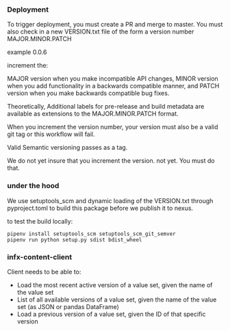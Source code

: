 ### Deployment
To trigger deployment, you must create a PR and merge to master. You must also check in a new VERSION.txt file of the form  a version number MAJOR.MINOR.PATCH

example 0.0.6

increment the:

MAJOR version when you make incompatible API changes,
MINOR version when you add functionality in a backwards compatible manner, and
PATCH version when you make backwards compatible bug fixes.


Theoretically, Additional labels for pre-release and build metadata are available as extensions to the MAJOR.MINOR.PATCH format.

When you increment the version number, your version must also be a valid git tag or this workflow will fail.

Valid Semantic versioning passes as a tag.

We do not yet insure that you increment the version. not yet. You must do that.

### under the hood

We use setuptools_scm and dynamic loading of the VERSION.txt through pyproject.toml to build this package before we
publish it to nexus.

to test the build locally:

``` shell
pipenv install setuptools_scm setuptools_scm_git_semver
pipenv run python setup.py sdist bdist_wheel
```

### infx-content-client
Client needs to be able to:
 - Load the most recent active version of a value set, given the name of the value set
 - List of all available versions of a value set, given the name of the value set (as JSON or pandas DataFrame)
 - Load a previous version of a value set, given the ID of that specific version
